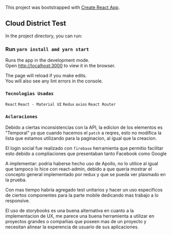 This project was bootstrapped with [Create React App](https://github.com/facebook/create-react-app).

## Cloud District Test

In the project directory, you can run:

### Run `yarn install amd yarn start`

Runs the app in the development mode.<br>
Open [http://localhost:3000](http://localhost:3000) to view it in the browser.

The page will reload if you make edits.<br>
You will also see any lint errors in the console.

### `Tecnologias Usadas`

`React`
`React - Material UI`
`Redux`
`axios`
`React Router`

### `Aclaraciones`

Debido a ciertas inconsistencias con la API, la edicion de los elementos es "Temporal" ya que cuando hacemos el `patch` a reqres, esto no modifica la lista que estamos utilizando para la paginacion, al igual que la creacion.

El login social fue realizado con `firebase` herramienta que permitio facilitar esto debido a compliaciones que presentaban tanto Facebook como Google

A implementar: podria haberse hecho uso de Apollo, no lo utilice al igual que tampoco lo hice con react-admin, debido a que queria mostrar el concepto general implementado por redux y que se pueda ver plasmado en la prueba.

Con mas tiempo habría agregado test unitarios y hacer un uso especificos de ciertos componentes para la parte mobile dedicando mas trabajo a lo responsive. 

El uso de storybooks es una buena alternativa en cuanto a la implementacion de UX, me parece una buena herramienta a utilizar en proyectos grandes o compañias que poseen mas de un proyecto y necesitan alinear la experencia de usuario de sus aplicaciones. 



